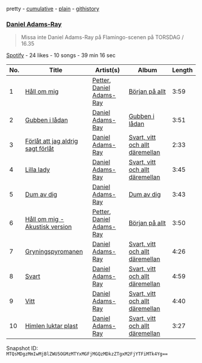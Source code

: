 pretty - [cumulative](/playlists/cumulative/6c51ZkUk7wO3Icy2sW3jvA.md) - [plain](/playlists/plain/6c51ZkUk7wO3Icy2sW3jvA) - [githistory](https://github.githistory.xyz/mackorone/spotify-playlist-archive/blob/main/playlists/plain/6c51ZkUk7wO3Icy2sW3jvA)

### [Daniel Adams\-Ray](https://open.spotify.com/playlist/6c51ZkUk7wO3Icy2sW3jvA)

> Missa inte Daniel Adams\-Ray på Flamingo\-scenen på TORSDAG / 16.35

[Spotify](https://open.spotify.com/user/spotify) - 24 likes - 10 songs - 39 min 16 sec

| No. | Title | Artist(s) | Album | Length |
|---|---|---|---|---|
| 1 | [Håll om mig](https://open.spotify.com/track/4J0WQvqCBytACvgKVrq1S3) | [Petter](https://open.spotify.com/artist/5A0Bu9azuFEnud3q7t0V2r), [Daniel Adams\-Ray](https://open.spotify.com/artist/4C86wrjOUfXQDlt6A4oJOC) | [Början på allt](https://open.spotify.com/album/7qETkdQzWjk1ToMdlHtXKj) | 3:59 |
| 2 | [Gubben i lådan](https://open.spotify.com/track/1qIAqSCPcRkkNU8dj5pIOC) | [Daniel Adams\-Ray](https://open.spotify.com/artist/4C86wrjOUfXQDlt6A4oJOC) | [Gubben i lådan](https://open.spotify.com/album/2DLwQYWZCjR58onNIGvU3u) | 3:51 |
| 3 | [Förlåt att jag aldrig sagt förlåt](https://open.spotify.com/track/5gwuSGOybhdnZDoeiqNYgj) | [Daniel Adams\-Ray](https://open.spotify.com/artist/4C86wrjOUfXQDlt6A4oJOC) | [Svart, vitt och allt däremellan](https://open.spotify.com/album/3hClEYx89ixWVoEoQI87uC) | 2:33 |
| 4 | [Lilla lady](https://open.spotify.com/track/6DNhcusnOhGL66FDzKVwn0) | [Daniel Adams\-Ray](https://open.spotify.com/artist/4C86wrjOUfXQDlt6A4oJOC) | [Svart, vitt och allt däremellan](https://open.spotify.com/album/3hClEYx89ixWVoEoQI87uC) | 3:45 |
| 5 | [Dum av dig](https://open.spotify.com/track/6Y46fZ7a9r6n30epVul9H0) | [Daniel Adams\-Ray](https://open.spotify.com/artist/4C86wrjOUfXQDlt6A4oJOC) | [Dum av dig](https://open.spotify.com/album/2YYZCJ1DquRvsASx2ug00J) | 3:43 |
| 6 | [Håll om mig \- Akustisk version](https://open.spotify.com/track/7gaPFnJrheJDas3Lr2w9A1) | [Petter](https://open.spotify.com/artist/5A0Bu9azuFEnud3q7t0V2r), [Daniel Adams\-Ray](https://open.spotify.com/artist/4C86wrjOUfXQDlt6A4oJOC) | [Början på allt](https://open.spotify.com/album/7yT02mh9garMwjIpZjvfV0) | 3:50 |
| 7 | [Gryningspyromanen](https://open.spotify.com/track/16ibXt0ctLmYgrlMFoAWDa) | [Daniel Adams\-Ray](https://open.spotify.com/artist/4C86wrjOUfXQDlt6A4oJOC) | [Svart, vitt och allt däremellan](https://open.spotify.com/album/3hClEYx89ixWVoEoQI87uC) | 4:26 |
| 8 | [Svart](https://open.spotify.com/track/29JUOsRAaIoQ6CBbClhYcA) | [Daniel Adams\-Ray](https://open.spotify.com/artist/4C86wrjOUfXQDlt6A4oJOC) | [Svart, vitt och allt däremellan](https://open.spotify.com/album/3hClEYx89ixWVoEoQI87uC) | 4:59 |
| 9 | [Vitt](https://open.spotify.com/track/41L7xlhy4S63YFzBhJOlNU) | [Daniel Adams\-Ray](https://open.spotify.com/artist/4C86wrjOUfXQDlt6A4oJOC) | [Svart, vitt och allt däremellan](https://open.spotify.com/album/3hClEYx89ixWVoEoQI87uC) | 4:40 |
| 10 | [Himlen luktar plast](https://open.spotify.com/track/30OefnMtVjjHXfUm4kfIC7) | [Daniel Adams\-Ray](https://open.spotify.com/artist/4C86wrjOUfXQDlt6A4oJOC) | [Svart, vitt och allt däremellan](https://open.spotify.com/album/3hClEYx89ixWVoEoQI87uC) | 3:27 |

Snapshot ID: `MTQsMDgzMmIwMjBlZWU5OGMzMTYxMGFjMGQzMDkzZTgxM2FjYTFiMTk4Yg==`
